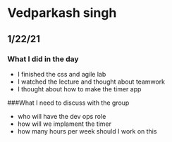 # Vedparkash singh
## 1/22/21
### What I did in the day
- I finished the css and agile lab
- I watched the lecture and thought about teamwork
- I thought about how to make the timer app

###What I need to discuss with the group
- who will have the dev ops role
- how will we implament the timer
- how many hours per week should I work on this
